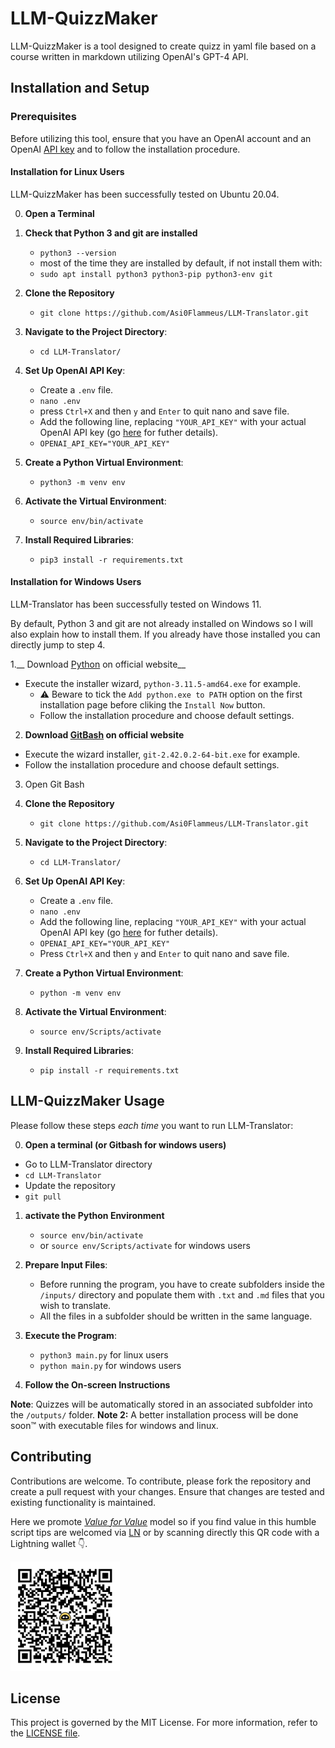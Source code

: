 # LLM-QuizzMaker

LLM-QuizzMaker is a tool designed to create quizz in yaml file based on a course written in markdown utilizing OpenAI's GPT-4 API. 
## Installation and Setup 

### Prerequisites

Before utilizing this tool, ensure that you have an OpenAI account and an OpenAI [API key](https://beta.openai.com/docs/api-reference/introduction) and to follow the installation procedure. 
#### Installation for Linux Users

LLM-QuizzMaker has been successfully tested on Ubuntu 20.04. 

0. **Open a Terminal** 
1. **Check that Python 3 and git are installed**
   - `python3 --version` 
   - most of the time they are installed by default, if not install them with:
    - `sudo apt install python3 python3-pip python3-env git`
2. **Clone the Repository**  
   - `git clone https://github.com/Asi0Flammeus/LLM-Translator.git`

3. **Navigate to the Project Directory**:  
   - `cd LLM-Translator/`

4. **Set Up OpenAI API Key**:  
   - Create a `.env` file.
    - `nano .env` 
    - press `Ctrl+X` and then `y` and `Enter` to quit nano and save file. 
   - Add the following line, replacing `"YOUR_API_KEY"` with your actual OpenAI API key (go [here](https://platform.openai.com/account/api-keys) for futher details).
    - `OPENAI_API_KEY="YOUR_API_KEY"`

4. **Create a Python Virtual Environment**:  
   - `python3 -m venv env`

5. **Activate the Virtual Environment**:  
   - `source env/bin/activate`

6. **Install Required Libraries**:  
   - `pip3 install -r requirements.txt`


#### Installation for Windows Users

LLM-Translator has been successfully tested on Windows 11. 

By default, Python 3 and git are not already installed on Windows so I will also explain how to install them. If you already have those installed you can directly jump to step 4. 

1.__ Download [Python](https://www.python.org/ftp/python/3.11.5/python-3.11.5-amd64.exe) on official website__ 
  - Execute the installer wizard, `python-3.11.5-amd64.exe` for example.
    - ⚠️  Beware to tick the `Add python.exe to PATH` option on the first installation page before cliking the `Install Now` button.
    - Follow the installation procedure and choose default settings.

2. __Download [GitBash](https://github.com/git-for-windows/git/releases/download/v2.42.0.windows.2/Git-2.42.0.2-64-bit.exe) on official website__
  - Execute the wizard installer, `git-2.42.0.2-64-bit.exe` for example.
  - Follow the installation procedure and choose default settings.
3. Open Git Bash 

4. **Clone the Repository**  
   - `git clone https://github.com/Asi0Flammeus/LLM-Translator.git`

5. **Navigate to the Project Directory**:  
   - `cd LLM-Translator/`

6. **Set Up OpenAI API Key**:  
   - Create a `.env` file.
    - `nano .env` 
   - Add the following line, replacing `"YOUR_API_KEY"` with your actual OpenAI API key (go [here](https://platform.openai.com/account/api-keys) for futher details).
    - `OPENAI_API_KEY="YOUR_API_KEY"`
    - Press `Ctrl+X` and then `y` and `Enter` to quit nano and save file. 

4. **Create a Python Virtual Environment**:  
   - `python -m venv env`

5. **Activate the Virtual Environment**:  
   - `source env/Scripts/activate`

6. **Install Required Libraries**:  
   - `pip install -r requirements.txt`

## LLM-QuizzMaker Usage

Please follow these steps *each time* you want to run LLM-Translator:

0. **Open a terminal (or Gitbash for windows users)**
  - Go to LLM-Translator directory
   - `cd LLM-Translator`
  - Update the repository
   - `git pull` 

1. **activate the Python Environment**  
   - `source env/bin/activate` 
   - or `source env/Scripts/activate` for windows users

2. **Prepare Input Files**:  
   - Before running the program, you have to create subfolders inside the `/inputs/` directory and populate them with `.txt` and `.md` files that you wish to translate.
   - All the files in a subfolder should be written in the same language. 

3. **Execute the Program**:  
   - `python3 main.py` for linux users
   - `python main.py` for windows users

4. **Follow the On-screen Instructions** 
   

**Note**: Quizzes will be automatically stored in an associated subfolder into the `/outputs/` folder. 
**Note 2:** A better installation process will be done soon™ with executable files for windows and linux.


## Contributing

Contributions are welcome. To contribute, please fork the repository and create a pull request with your changes. Ensure that changes are tested and existing functionality is maintained.

Here we promote [*Value for Value*](https://dergigi.com/2021/12/30/the-freedom-of-value/) model so if you find value in this humble script tips are welcomed via [LN](https://getalby.com/p/asi0) or by scanning directly this QR code with a Lightning wallet 👇. 

<img src="./figure/LN-address-asi0-tip.png" width="175">

## License

This project is governed by the MIT License. For more information, refer to the [LICENSE file](./license.md).

